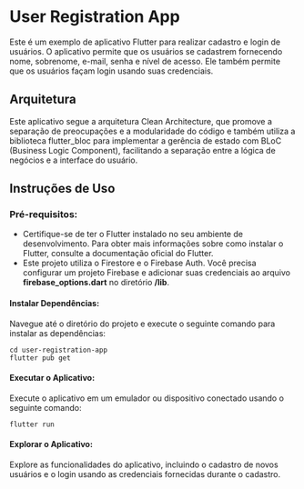 # User Registration App
Este é um exemplo de aplicativo Flutter para realizar cadastro e login de usuários. O aplicativo permite que os usuários se cadastrem fornecendo nome, sobrenome, e-mail, senha e nível de acesso. Ele também permite que os usuários façam login usando suas credenciais.

## Arquitetura
Este aplicativo segue a arquitetura Clean Architecture, que promove a separação de preocupações e a modularidade do código e também utiliza a biblioteca flutter_bloc para implementar a gerência de estado com BLoC (Business Logic Component), facilitando a separação entre a lógica de negócios e a interface do usuário.

## Instruções de Uso
### Pré-requisitos:

* Certifique-se de ter o Flutter instalado no seu ambiente de desenvolvimento. Para obter mais informações sobre como instalar o Flutter, consulte a documentação oficial do Flutter.
* Este projeto utiliza o Firestore e o Firebase Auth. Você precisa configurar um projeto Firebase e adicionar suas credenciais ao arquivo **firebase_options.dart** no diretório **/lib**.

#### Instalar Dependências:
Navegue até o diretório do projeto e execute o seguinte comando para instalar as dependências:

```
cd user-registration-app
flutter pub get
```

#### Executar o Aplicativo:
Execute o aplicativo em um emulador ou dispositivo conectado usando o seguinte comando:

```
flutter run
```

#### Explorar o Aplicativo:
Explore as funcionalidades do aplicativo, incluindo o cadastro de novos usuários e o login usando as credenciais fornecidas durante o cadastro.

